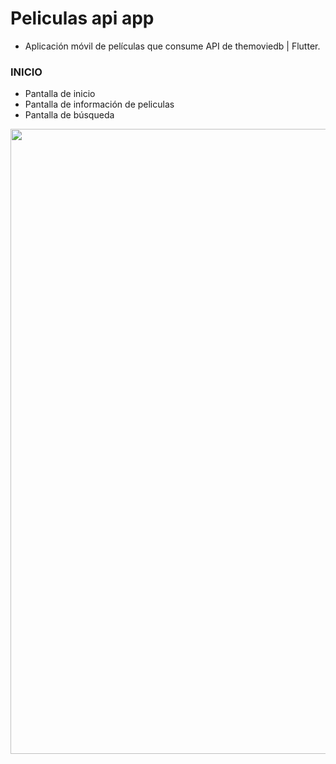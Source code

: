 # Peliculas api app
<ul>
  <li>Aplicación móvil de películas que consume API de themoviedb | Flutter.</li>  
</ul>

### INICIO
<ul>
  <li>Pantalla de inicio</li>  
  <li>Pantalla de información de peliculas</li>
  <li>Pantalla de búsqueda</li>
</ul>
<img src="https://i.postimg.cc/fR9T6NCx/Git-Hub-App-peliculas-API.png" width="1000"/>
